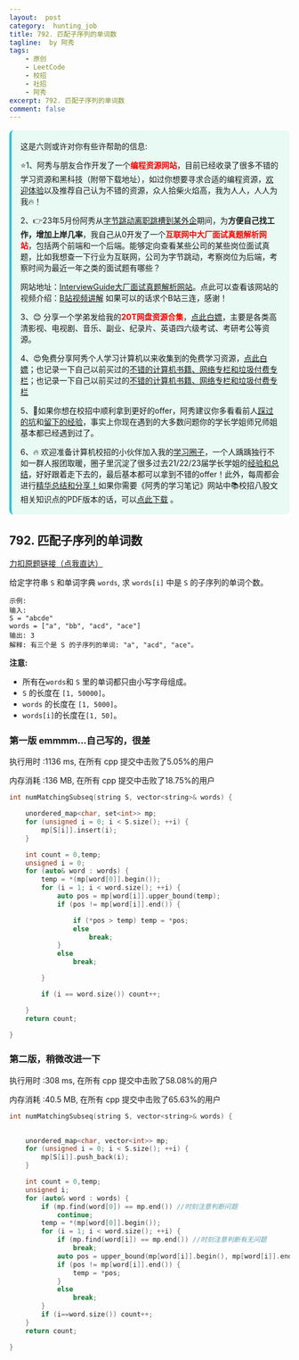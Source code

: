 ```yaml
---
layout:  post
category:  hunting_job
title: 792. 匹配子序列的单词数
tagline:  by 阿秀
tags:
    - 原创
    - LeetCode
    - 校招
    - 社招
    - 阿秀
excerpt: 792. 匹配子序列的单词数
comment: false
---
```




<div style="border-color: #24C6DC;
            background-color: #e9f9f3;         
            margin: 1rem 0;
        padding: .25rem 1rem;
        border-left-width: .3rem;
        border-left-style: solid;
        border-radius: .5rem;
        color: inherit;">
  <p>这是六则或许对你有些许帮助的信息:</p>
<p>⭐️1、阿秀与朋友合作开发了一个<span style="font-weight:bold;color:red">编程资源网站</span>，目前已经收录了很多不错的学习资源和黑科技（附带下载地址），如过你想要寻求合适的编程资源，<a href="https://tools.interviewguide.cn/home" style="text-decoration: underline" target="_blank">欢迎体验</a>以及推荐自己认为不错的资源，众人拾柴火焰高，我为人人，人人为我🔥！</p>  <p>2、👉23年5月份阿秀从<a style="text-decoration: underline" href="https://mp.weixin.qq.com/s/zKItpGwIkHKK4g2aOlL2rA" target="_blank">字节跳动离职跳槽到某外企</a>期间，为<span style="font-weight:bold">方便自己找工作，增加上岸几率</span>，我自己从0开发了一个<span style="font-weight:bold;color:red">互联网中大厂面试真题解析网站</span>，包括两个前端和一个后端。能够定向查看某些公司的某些岗位面试真题，比如我想查一下行业为互联网，公司为字节跳动，考察岗位为后端，考察时间为最近一年之类的面试题有哪些？
<div align="center">
</div>网站地址：<a style="text-decoration: underline" href="https://top.interviewguide.cn/" target="_blank">InterviewGuide大厂面试真题解析网站</a>。点此可以查看该网站的视频介绍：<a style="text-decoration: underline" href="https://www.bilibili.com/video/BV1f94y1C7BL" target="_blank">B站视频讲解</a>   如果可以的话求个B站三连，感谢！
  </p>3、😊
    分享一个学弟发给我的<span style="font-weight:bold;color:red">20T网盘资源合集</span>，<a style="text-decoration: underline" href="https://docs.qq.com/sheet/DY3VPVklVaFFMcUZ4?tab=9h5afr" target="_blank">点此白嫖</a>，主要是各类高清影视、电视剧、音乐、副业、纪录片、英语四六级考试、考研考公等资源。
  </p>
  <p>4、😍免费分享阿秀个人学习计算机以来收集到的免费学习资源，<a style="text-decoration: underline" href="/notes/07-resources/01-free/01-introduce.html" target="_blank">点此白嫖</a>；也记录一下自己以前买过的<a style="text-decoration: underline" href="/notes/07-resources/02-precious.html" target="_blank">不错的计算机书籍、网络专栏和垃圾付费专栏</a>；也记录一下自己以前买过的<a style="text-decoration: underline" href="/notes/07-resources/02-precious.html" target="_blank">不错的计算机书籍、网络专栏和垃圾付费专栏</a>
  </p>
  <p>5、🚀如果你想在校招中顺利拿到更好的offer，阿秀建议你多看看前人<a style="text-decoration: underline" href="https://www.yuque.com/tuobaaxiu/httmmc/npg1k81zeq4wfpyz" target="_blank">踩过的坑</a>和<a style="text-decoration: underline"  target="_blank" href="https://www.yuque.com/tuobaaxiu/httmmc/gge9ppd0mbu2d3dp">留下的经验</a>，事实上你现在遇到的大多数问题你的学长学姐师兄师姐基本都已经遇到过了。
  </p>
  <p>6、🔥 欢迎准备计算机校招的小伙伴加入我的<a  style="text-decoration: underline" href="https://www.yuque.com/tuobaaxiu/httmmc/xg0otqvc17wfx4u9" target="_blank">学习圈子</a>，一个人踽踽独行不如一群人报团取暖，圈子里沉淀了很多过去21/22/23届学长学姐的<a  style="text-decoration: underline" href="https://www.yuque.com/tuobaaxiu/httmmc/gge9ppd0mbu2d3dp" target="_blank">经验和总结</a>，好好跟着走下去的，最后基本都可以拿到不错的offer！此外，每周都会进行<a  style="text-decoration: underline" href="https://www.yuque.com/tuobaaxiu/httmmc/npg1k81zeq4wfpyz" target="_blank">精华总结和分享！</a>如果你需要《阿秀的学习笔记》网站中📚︎校招八股文相关知识点的PDF版本的话，可以<a style="text-decoration: underline" href="https://www.yuque.com/tuobaaxiu/httmmc/qs0yn66apvkzw0ps" target="_blank">点此下载</a> 。</p>   </div>


## 792. 匹配子序列的单词数

[力扣原题链接（点我直达）](https://leetcode-cn.com/problems/number-of-matching-subsequences/)

给定字符串 `S` 和单词字典 `words`, 求 `words[i]` 中是 `S` 的子序列的单词个数。

```
示例:
输入: 
S = "abcde"
words = ["a", "bb", "acd", "ace"]
输出: 3
解释: 有三个是 S 的子序列的单词: "a", "acd", "ace"。
```

**注意:**

- 所有在`words`和 `S` 里的单词都只由小写字母组成。
- `S` 的长度在 `[1, 50000]`。
- `words` 的长度在 `[1, 5000]`。
- `words[i]`的长度在`[1, 50]`。





### 第一版 emmmm...自己写的，很差

执行用时 :1136 ms, 在所有 cpp 提交中击败了5.05%的用户

内存消耗 :136 MB, 在所有 cpp 提交中击败了18.75%的用户

```c++
int numMatchingSubseq(string S, vector<string>& words) {

	unordered_map<char, set<int>> mp;
	for (unsigned i = 0; i < S.size(); ++i) {
		mp[S[i]].insert(i);
	}

	int count = 0,temp;
	unsigned i = 0;
	for (auto& word : words) {
		temp = *(mp[word[0]].begin());		
		for (i = 1; i < word.size(); ++i) {
			auto pos = mp[word[i]].upper_bound(temp);
			if (pos != mp[word[i]].end()) {

				if (*pos > temp) temp = *pos;
				else
					break;
			}
			else
				break;

		}

		if (i == word.size()) count++;

	}
	return count;

}
```







### 第二版，稍微改进一下

执行用时 :308 ms, 在所有 cpp 提交中击败了58.08%的用户

内存消耗 :40.5 MB, 在所有 cpp 提交中击败了65.63%的用户



```c++
int numMatchingSubseq(string S, vector<string>& words) {
	

	unordered_map<char, vector<int>> mp;
	for (unsigned i = 0; i < S.size(); ++i) {
		mp[S[i]].push_back(i);
	}

	int count = 0,temp;
	unsigned i;
	for (auto& word : words) {
		if (mp.find(word[0]) == mp.end()) //时刻注意判断问题
			continue;
		temp = *(mp[word[0]].begin());
		for (i = 1; i < word.size(); ++i) {
			if (mp.find(word[i]) == mp.end()) //时刻注意判断有无问题
				break;
			auto pos = upper_bound(mp[word[i]].begin(), mp[word[i]].end(),temp);
			if (pos != mp[word[i]].end()) {
				temp = *pos;
			}
			else
				break;
		}
		if (i==word.size()) count++;
	}
	return count;

}

```

